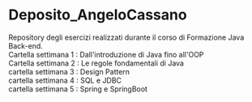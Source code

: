 # Deposito_AngeloCassano
Repository degli esercizi realizzati durante il corso di Formazione Java Back-end. <br>
Cartella settimana 1 : Dall'introduzione di Java fino all'OOP <br>
Cartella settimana 2 : Le regole fondamentali di Java   <br>
cartella settimana 3 : Design Pattern   <br>
cartella settimana 4 : SQL e JDBC  <br>
cartella settimana 5 : Spring e SpringBoot <br>
